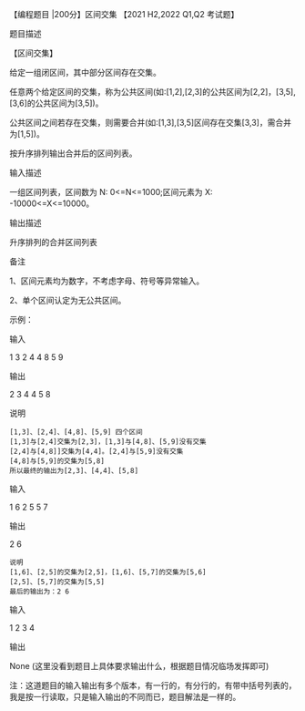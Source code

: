 【编程题目 |200分】区间交集 【2021 H2,2022 Q1,Q2 考试题】

题目描述

【区间交集】

给定一组闭区间，其中部分区间存在交集。

任意两个给定区间的交集，称为公共区间(如:[1,2],[2,3]的公共区间为[2,2]，[3,5],[3,6]的公共区间为[3,5])。

公共区间之间若存在交集，则需要合并(如:[1,3],[3,5]区间存在交集[3,3]，需合并为[1,5])。

按升序排列输出合并后的区间列表。

输入描述

一组区间列表，区间数为 N: 0<=N<=1000;区间元素为 X: -10000<=X<=10000。

输出描述

升序排列的合并区间列表

备注

1、区间元素均为数字，不考虑字母、符号等异常输入。

2、单个区间认定为无公共区间。

示例：

输入

1 3 2 4 4 8 5 9

输出

2 3 4 4 5 8

说明
```
[1,3]、[2,4]、[4,8]、[5,9] 四个区间
[1,3]与[2,4]交集为[2,3]，[1,3]与[4,8]、[5,9]没有交集
[2,4]与[4,8]]交集为[4,4]。[2,4]与[5,9]没有交集
[4,8]与[5,9]的交集为[5,8]
所以最终的输出为[2,3]、[4,4]、[5,8]
```
输入

1 6 2 5 5 7

输出

2 6
```
说明
[1,6]、[2,5]的交集为[2,5]，[1,6]、[5,7]的交集为[5,6]
[2,5]、[5,7]的交集为[5,5]
最后的输出为：2 6
```

输入

1 2 3 4

输出

None  (这里没看到题目上具体要求输出什么，根据题目情况临场发挥即可)

注：这道题目的输入输出有多个版本，有一行的，有分行的，有带中括号列表的，我是按一行读取，只是输入输出的不同而已，题目解法是一样的。


